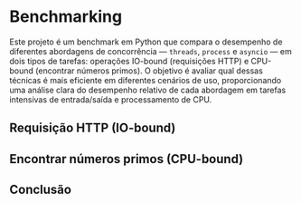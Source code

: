 # Benchmarking

Este projeto é um benchmark em Python que compara o desempenho de diferentes abordagens de concorrência — `threads`, `process` e `asyncio` — em dois tipos de tarefas: operações IO-bound (requisições HTTP) e CPU-bound (encontrar números primos). O objetivo é avaliar qual dessas técnicas é mais eficiente em diferentes cenários de uso, proporcionando uma análise clara do desempenho relativo de cada abordagem em tarefas intensivas de entrada/saída e processamento de CPU.

## Requisição HTTP (IO-bound)

## Encontrar números primos (CPU-bound)

## Conclusão
